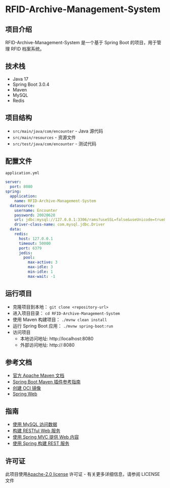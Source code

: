 # RFID-Archive-Management-System

## 项目介绍

RFID-Archive-Management-System 是一个基于 Spring Boot 的项目，用于管理 RFID 档案系统。

## 技术栈

- Java 17
- Spring Boot 3.0.4
- Maven
- MySQL
- Redis

## 项目结构

- `src/main/java/com/encounter` - Java 源代码
- `src/main/resources` - 资源文件
- `src/test/java/com/encounter` - 测试代码

## 配置文件

`application.yml`

```yaml
server:
  port: 8080
spring:
  application:
    name: RFID-Archive-Management-System
  datasource:
    username: Encounter
    password: 20020628
    url: jdbc:mysql://127.0.0.1:3306/rams?useSSL=false&useUnicode=true&characterEncoding=UTF-8&serverTimezone=Asia/Shanghai
    driver-class-name: com.mysql.jdbc.Driver
  data:
    redis:
      host: 127.0.0.1
      timeout: 50000
      port: 6379
      jedis:
        pool:
          max-active: 3
          max-idle: 3
          min-idle: 1
          max-wait: -1
```

## 运行项目

- 克隆项目到本地：
  `git clone <repository-url>`
- 进入项目目录：
  `cd RFID-Archive-Management-System`
- 使用 Maven 构建项目：
  `./mvnw clean install`
- 运行 Spring Boot 应用：
  `./mvnw spring-boot:run`
- 访问项目
  - 本地访问地址: http://localhost:8080
  - 外部访问地址: http://<your-ip-address>:8080

## 参考文档

- [官方 Apache Maven 文档](https://maven.apache.org/guides/index.html)
- [Spring Boot Maven 插件参考指南](https://docs.spring.io/spring-boot/3.3/maven-plugin/)
- [创建 OCI 镜像](https://docs.spring.io/spring-boot/3.3/maven-plugin/build-image.html)
- [Spring Web](https://docs.spring.io/spring-boot/3.3/reference/web/servlet.html)

## 指南

- [使用 MySQL 访问数据](https://spring.io/guides/gs/accessing-data-mysql)
- [构建 RESTful Web 服务](https://spring.io/guides/gs/rest-service)
- [使用 Spring MVC 提供 Web 内容](https://spring.io/guides/gs/serving-web-content)
- [使用 Spring 构建 REST 服务](https://spring.io/guides/tutorials/rest)

## 许可证

此项目使用[Apache-2.0 license](https://github.com/Encounter-U/RFID-Archive-Management-System?tab=Apache-2.0-1-ov-file#)
许可证 - 有关更多详细信息，请参阅 LICENSE 文件
